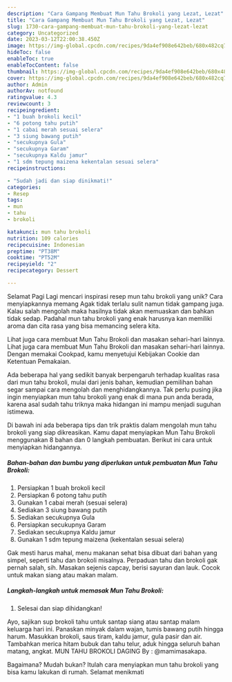 ```yaml
---
description: "Cara Gampang Membuat Mun Tahu Brokoli yang Lezat, Lezat"
title: "Cara Gampang Membuat Mun Tahu Brokoli yang Lezat, Lezat"
slug: 1730-cara-gampang-membuat-mun-tahu-brokoli-yang-lezat-lezat
category: Uncategorized
date: 2023-03-12T22:00:38.450Z
image: https://img-global.cpcdn.com/recipes/9da4ef908e642beb/680x482cq70/mun-tahu-brokoli-foto-resep-utama.jpg
hideToc: false
enableToc: true
enableTocContent: false
thumbnail: https://img-global.cpcdn.com/recipes/9da4ef908e642beb/680x482cq70/mun-tahu-brokoli-foto-resep-utama.jpg
cover: https://img-global.cpcdn.com/recipes/9da4ef908e642beb/680x482cq70/mun-tahu-brokoli-foto-resep-utama.jpg
author: Admin
authorAv: notfound
ratingvalue: 4.3
reviewcount: 3
recipeingredient:
- "1 buah brokoli kecil"
- "6 potong tahu putih"
- "1 cabai merah sesuai selera"
- "3 siung bawang putih"
- "secukupnya Gula"
- "secukupnya Garam"
- "secukupnya Kaldu jamur"
- "1 sdm tepung maizena kekentalan sesuai selera"
recipeinstructions:

- "Sudah jadi dan siap dinikmati!"
categories:
- Resep
tags:
- mun
- tahu
- brokoli

katakunci: mun tahu brokoli 
nutrition: 109 calories
recipecuisine: Indonesian
preptime: "PT38M"
cooktime: "PT52M"
recipeyield: "2"
recipecategory: Dessert

---
```



Selamat Pagi Lagi mencari inspirasi resep mun tahu brokoli yang unik? Cara menyiapkannya memang Agak tidak terlalu sulit namun tidak gampang juga. Kalau salah mengolah maka hasilnya tidak akan memuaskan dan bahkan tidak sedap. Padahal mun tahu brokoli yang enak harusnya kan memiliki aroma dan cita rasa yang bisa memancing selera kita.


Lihat juga cara membuat Mun Tahu Brokoli dan masakan sehari-hari lainnya. Lihat juga cara membuat Mun Tahu Brokoli dan masakan sehari-hari lainnya. Dengan memakai Cookpad, kamu menyetujui Kebijakan Cookie dan Ketentuan Pemakaian.

Ada beberapa hal yang sedikit banyak berpengaruh terhadap kualitas rasa dari mun tahu brokoli, mulai dari jenis bahan, kemudian pemilihan bahan segar sampai cara mengolah dan menghidangkannya. Tak perlu pusing jika ingin menyiapkan mun tahu brokoli yang enak di mana pun anda berada, karena asal sudah tahu triknya maka hidangan ini mampu menjadi suguhan istimewa.


Di bawah ini ada beberapa tips dan trik praktis dalam mengolah mun tahu brokoli yang siap dikreasikan. Kamu dapat menyiapkan Mun Tahu Brokoli menggunakan 8 bahan dan 0 langkah pembuatan. Berikut ini cara untuk menyiapkan hidangannya.

<!--inarticleads1-->

##### Bahan-bahan dan bumbu yang diperlukan untuk pembuatan Mun Tahu Brokoli:

1. Persiapkan 1 buah brokoli kecil
1. Persiapkan 6 potong tahu putih
1. Gunakan 1 cabai merah (sesuai selera)
1. Sediakan 3 siung bawang putih
1. Sediakan secukupnya Gula
1. Persiapkan secukupnya Garam
1. Sediakan secukupnya Kaldu jamur
1. Gunakan 1 sdm tepung maizena (kekentalan sesuai selera)


Gak mesti harus mahal, menu makanan sehat bisa dibuat dari bahan yang simpel, seperti tahu dan brokoli misalnya. Perpaduan tahu dan brokoli gak pernah salah, sih. Masakan sejenis capcay, berisi sayuran dan lauk. Cocok untuk makan siang atau makan malam. 

<!--inarticleads2-->

##### Langkah-langkah untuk memasak Mun Tahu Brokoli:


1. Selesai dan siap dihidangkan!

Ayo, sajikan sup brokoli tahu untuk santap siang atau santap malam keluarga hari ini. Panaskan minyak dalam wajan, tumis bawang putih hingga harum. Masukkan brokoli, saus tiram, kaldu jamur, gula pasir dan air. Tambahkan merica hitam bubuk dan tahu telur, aduk hingga seluruh bahan matang, angkat. MUN TAHU BROKOLI DAGING By : @mamimasakapa. 

Bagaimana? Mudah bukan? Itulah cara menyiapkan mun tahu brokoli yang bisa kamu lakukan di rumah. Selamat menikmati
